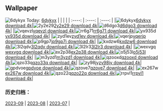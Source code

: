 ## Wallpaper
![6dykyx](https://w.wallhaven.cc/full/6d/wallhaven-6dykyx.png) Today: [6dykyx](https://th.wallhaven.cc/small/6d/6dykyx.jpg)
|      |      |      |
| :----: | :----: | :----: |
|![6dykyx](https://th.wallhaven.cc/small/6d/6dykyx.jpg)[6dykyx download 4k](https://wallhaven.cc/w/6dykyx)|![2y2e29](https://th.wallhaven.cc/small/2y/2y2e29.jpg)[2y2e29 download 4k](https://wallhaven.cc/w/2y2e29)|![d6dgo3](https://th.wallhaven.cc/small/d6/d6dgo3.jpg)[d6dgo3 download 4k](https://wallhaven.cc/w/d6dgo3)|
|![vqevzl](https://th.wallhaven.cc/small/vq/vqevzl.jpg)[vqevzl download 4k](https://wallhaven.cc/w/vqevzl)|![rr6g71](https://th.wallhaven.cc/small/rr/rr6g71.jpg)[rr6g71 download 4k](https://wallhaven.cc/w/rr6g71)|![yx935d](https://th.wallhaven.cc/small/yx/yx935d.jpg)[yx935d download 4k](https://wallhaven.cc/w/yx935d)|
|![zyd1ev](https://th.wallhaven.cc/small/zy/zyd1ev.jpg)[zyd1ev download 4k](https://wallhaven.cc/w/zyd1ev)|![vqerjp](https://th.wallhaven.cc/small/vq/vqerjp.jpg)[vqerjp download 4k](https://wallhaven.cc/w/vqerjp)|![p9gp7j](https://th.wallhaven.cc/small/p9/p9gp7j.jpg)[p9gp7j download 4k](https://wallhaven.cc/w/p9gp7j)|
|![kxdzw6](https://th.wallhaven.cc/small/kx/kxdzw6.jpg)[kxdzw6 download 4k](https://wallhaven.cc/w/kxdzw6)|![3l2qdv](https://th.wallhaven.cc/small/3l/3l2qdv.jpg)[3l2qdv download 4k](https://wallhaven.cc/w/3l2qdv)|![3l2lr3](https://th.wallhaven.cc/small/3l/3l2lr3.jpg)[3l2lr3 download 4k](https://wallhaven.cc/w/3l2lr3)|
|![wexvgq](https://th.wallhaven.cc/small/we/wexvgq.jpg)[wexvgq download 4k](https://wallhaven.cc/w/wexvgq)|![ex2p38](https://th.wallhaven.cc/small/ex/ex2p38.jpg)[ex2p38 download 4k](https://wallhaven.cc/w/ex2p38)|![o5j53l](https://th.wallhaven.cc/small/o5/o5j53l.jpg)[o5j53l download 4k](https://wallhaven.cc/w/o5j53l)|
|![m3yzd1](https://th.wallhaven.cc/small/m3/m3yzd1.jpg)[m3yzd1 download 4k](https://wallhaven.cc/w/m3yzd1)|![qzooxd](https://th.wallhaven.cc/small/qz/qzooxd.jpg)[qzooxd download 4k](https://wallhaven.cc/w/qzooxd)|![qzo33q](https://th.wallhaven.cc/small/qz/qzo33q.jpg)[qzo33q download 4k](https://wallhaven.cc/w/qzo33q)|
|![zy98jy](https://th.wallhaven.cc/small/zy/zy98jy.jpg)[zy98jy download 4k](https://wallhaven.cc/w/zy98jy)|![gpdvoe](https://th.wallhaven.cc/small/gp/gpdvoe.jpg)[gpdvoe download 4k](https://wallhaven.cc/w/gpdvoe)|![qzove7](https://th.wallhaven.cc/small/qz/qzove7.jpg)[qzove7 download 4k](https://wallhaven.cc/w/qzove7)|
|![ex267w](https://th.wallhaven.cc/small/ex/ex267w.jpg)[ex267w download 4k](https://wallhaven.cc/w/ex267w)|![qzo22q](https://th.wallhaven.cc/small/qz/qzo22q.jpg)[qzo22q download 4k](https://wallhaven.cc/w/qzo22q)|![rrpvl1](https://th.wallhaven.cc/small/rr/rrpvl1.jpg)[rrpvl1 download 4k](https://wallhaven.cc/w/rrpvl1)|

### 历史归档：
[2023-09](https://github.com/april-projects/april-wallpaper/tree/main/picture/2023-09/) | [2023-08](https://github.com/april-projects/april-wallpaper/tree/main/picture/2023-08/) | [2023-07](https://github.com/april-projects/april-wallpaper/tree/main/picture/2023-07/) | 